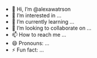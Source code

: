 - 👋 Hi, I’m @alexawatrson
- 👀 I’m interested in ...
- 🌱 I’m currently learning ...
- 💞️ I’m looking to collaborate on ...
- 📫 How to reach me ...
- 😄 Pronouns: ...
- ⚡ Fun fact: ...

<!---
alexawatrson/alexawatrson is a ✨ special ✨ repository because its `README.md` (this file) appears on your GitHub profile.
You can click the Preview link to take a look at your changes.
--->
